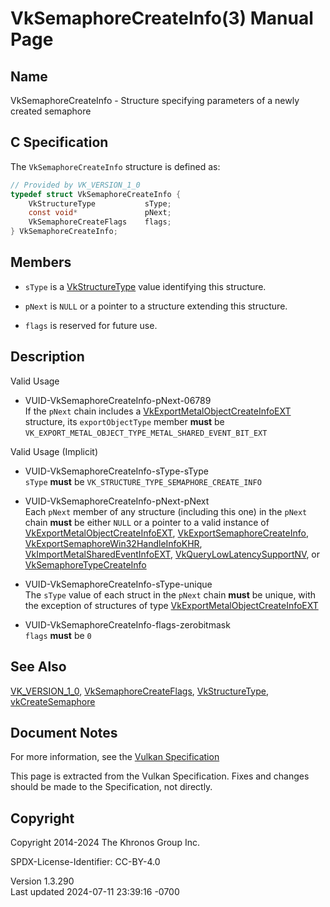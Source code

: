 # VkSemaphoreCreateInfo(3) Manual Page

## Name

VkSemaphoreCreateInfo - Structure specifying parameters of a newly
created semaphore



## <a href="#_c_specification" class="anchor"></a>C Specification

The `VkSemaphoreCreateInfo` structure is defined as:

``` c
// Provided by VK_VERSION_1_0
typedef struct VkSemaphoreCreateInfo {
    VkStructureType           sType;
    const void*               pNext;
    VkSemaphoreCreateFlags    flags;
} VkSemaphoreCreateInfo;
```

## <a href="#_members" class="anchor"></a>Members

- `sType` is a [VkStructureType](https://registry.khronos.org/vulkan/specs/1.3-extensions/man/html/VkStructureType.html) value identifying
  this structure.

- `pNext` is `NULL` or a pointer to a structure extending this
  structure.

- `flags` is reserved for future use.

## <a href="#_description" class="anchor"></a>Description

Valid Usage

- <a href="#VUID-VkSemaphoreCreateInfo-pNext-06789"
  id="VUID-VkSemaphoreCreateInfo-pNext-06789"></a>
  VUID-VkSemaphoreCreateInfo-pNext-06789  
  If the `pNext` chain includes a
  [VkExportMetalObjectCreateInfoEXT](https://registry.khronos.org/vulkan/specs/1.3-extensions/man/html/VkExportMetalObjectCreateInfoEXT.html)
  structure, its `exportObjectType` member **must** be
  `VK_EXPORT_METAL_OBJECT_TYPE_METAL_SHARED_EVENT_BIT_EXT`

Valid Usage (Implicit)

- <a href="#VUID-VkSemaphoreCreateInfo-sType-sType"
  id="VUID-VkSemaphoreCreateInfo-sType-sType"></a>
  VUID-VkSemaphoreCreateInfo-sType-sType  
  `sType` **must** be `VK_STRUCTURE_TYPE_SEMAPHORE_CREATE_INFO`

- <a href="#VUID-VkSemaphoreCreateInfo-pNext-pNext"
  id="VUID-VkSemaphoreCreateInfo-pNext-pNext"></a>
  VUID-VkSemaphoreCreateInfo-pNext-pNext  
  Each `pNext` member of any structure (including this one) in the
  `pNext` chain **must** be either `NULL` or a pointer to a valid
  instance of
  [VkExportMetalObjectCreateInfoEXT](https://registry.khronos.org/vulkan/specs/1.3-extensions/man/html/VkExportMetalObjectCreateInfoEXT.html),
  [VkExportSemaphoreCreateInfo](https://registry.khronos.org/vulkan/specs/1.3-extensions/man/html/VkExportSemaphoreCreateInfo.html),
  [VkExportSemaphoreWin32HandleInfoKHR](https://registry.khronos.org/vulkan/specs/1.3-extensions/man/html/VkExportSemaphoreWin32HandleInfoKHR.html),
  [VkImportMetalSharedEventInfoEXT](https://registry.khronos.org/vulkan/specs/1.3-extensions/man/html/VkImportMetalSharedEventInfoEXT.html),
  [VkQueryLowLatencySupportNV](https://registry.khronos.org/vulkan/specs/1.3-extensions/man/html/VkQueryLowLatencySupportNV.html), or
  [VkSemaphoreTypeCreateInfo](https://registry.khronos.org/vulkan/specs/1.3-extensions/man/html/VkSemaphoreTypeCreateInfo.html)

- <a href="#VUID-VkSemaphoreCreateInfo-sType-unique"
  id="VUID-VkSemaphoreCreateInfo-sType-unique"></a>
  VUID-VkSemaphoreCreateInfo-sType-unique  
  The `sType` value of each struct in the `pNext` chain **must** be
  unique, with the exception of structures of type
  [VkExportMetalObjectCreateInfoEXT](https://registry.khronos.org/vulkan/specs/1.3-extensions/man/html/VkExportMetalObjectCreateInfoEXT.html)

- <a href="#VUID-VkSemaphoreCreateInfo-flags-zerobitmask"
  id="VUID-VkSemaphoreCreateInfo-flags-zerobitmask"></a>
  VUID-VkSemaphoreCreateInfo-flags-zerobitmask  
  `flags` **must** be `0`

## <a href="#_see_also" class="anchor"></a>See Also

[VK_VERSION_1_0](https://registry.khronos.org/vulkan/specs/1.3-extensions/man/html/VK_VERSION_1_0.html),
[VkSemaphoreCreateFlags](https://registry.khronos.org/vulkan/specs/1.3-extensions/man/html/VkSemaphoreCreateFlags.html),
[VkStructureType](https://registry.khronos.org/vulkan/specs/1.3-extensions/man/html/VkStructureType.html),
[vkCreateSemaphore](https://registry.khronos.org/vulkan/specs/1.3-extensions/man/html/vkCreateSemaphore.html)

## <a href="#_document_notes" class="anchor"></a>Document Notes

For more information, see the <a
href="https://registry.khronos.org/vulkan/specs/1.3-extensions/html/vkspec.html#VkSemaphoreCreateInfo"
target="_blank" rel="noopener">Vulkan Specification</a>

This page is extracted from the Vulkan Specification. Fixes and changes
should be made to the Specification, not directly.

## <a href="#_copyright" class="anchor"></a>Copyright

Copyright 2014-2024 The Khronos Group Inc.

SPDX-License-Identifier: CC-BY-4.0

Version 1.3.290  
Last updated 2024-07-11 23:39:16 -0700
